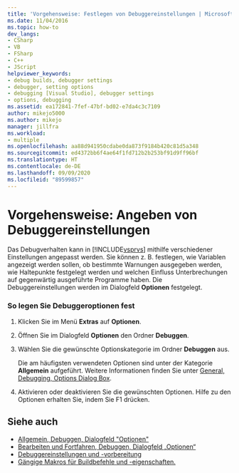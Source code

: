 ```yaml
---
title: 'Vorgehensweise: Festlegen von Debuggereinstellungen | Microsoft-Dokumentation'
ms.date: 11/04/2016
ms.topic: how-to
dev_langs:
- CSharp
- VB
- FSharp
- C++
- JScript
helpviewer_keywords:
- debug builds, debugger settings
- debugger, setting options
- debugging [Visual Studio], debugger settings
- options, debugging
ms.assetid: ea172841-7fef-47bf-bd02-e7da4c3c7109
author: mikejo5000
ms.author: mikejo
manager: jillfra
ms.workload:
- multiple
ms.openlocfilehash: aa88d941950cdabe0da873f9184b420c81d5a348
ms.sourcegitcommit: ed4372bb6f4ae64f1fd712b2b253bf91d9ff96bf
ms.translationtype: HT
ms.contentlocale: de-DE
ms.lasthandoff: 09/09/2020
ms.locfileid: "89599857"
---
```

# <a name="how-to-specify-debugger-settings"></a>Vorgehensweise: Angeben von Debuggereinstellungen
Das Debugverhalten kann in [!INCLUDE[vsprvs](../code-quality/includes/vsprvs_md.md)] mithilfe verschiedener Einstellungen angepasst werden. Sie können z. B. festlegen, wie Variablen angezeigt werden sollen, ob bestimmte Warnungen ausgegeben werden, wie Haltepunkte festgelegt werden und welchen Einfluss Unterbrechungen auf gegenwärtig ausgeführte Programme haben. Die Debuggereinstellungen werden im Dialogfeld **Optionen** festgelegt.

### <a name="to-set-debugger-options"></a>So legen Sie Debuggeroptionen fest

1. Klicken Sie im Menü **Extras** auf **Optionen**.

2. Öffnen Sie im Dialogfeld **Optionen** den Ordner **Debuggen**.

3. Wählen Sie die gewünschte Optionskategorie im Ordner **Debuggen** aus.

     Die am häufigsten verwendeten Optionen sind unter der Kategorie **Allgemein** aufgeführt. Weitere Informationen finden Sie unter [General, Debugging, Options Dialog Box](../debugger/general-debugging-options-dialog-box.md).

4. Aktivieren oder deaktivieren Sie die gewünschten Optionen. Hilfe zu den Optionen erhalten Sie, indem Sie F1 drücken.

## <a name="see-also"></a>Siehe auch
- [Allgemein, Debuggen, Dialogfeld "Optionen"](../debugger/general-debugging-options-dialog-box.md)
- [Bearbeiten und Fortfahren, Debuggen, Dialogfeld „Optionen“](./edit-and-continue.md)
- [Debuggereinstellungen und -vorbereitung](../debugger/debugger-settings-and-preparation.md)
- [Gängige Makros für Buildbefehle und -eigenschaften.](/cpp/build/reference/common-macros-for-build-commands-and-properties)